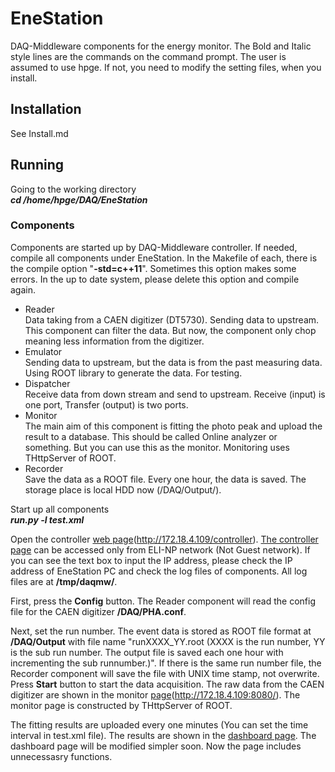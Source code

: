 # EneStation
DAQ-Middleware components for the energy monitor.  The Bold and Italic style lines are the commands on the command prompt.  The user is assumed to use hpge.  If not, you need to modify the setting files, when you install.  
  
## Installation
See Install.md  

## Running
Going to the working directory  
***cd /home/hpge/DAQ/EneStation***

### Components  
Components are started up by DAQ-Middleware controller.  If needed, compile all components under EneStation.  In the Makefile of each, there is the compile option "**-std=c++11**".  Sometimes this option makes some errors.  In the up to date system, please delete this option and compile again.    
* Reader  
Data taking from a CAEN digitizer (DT5730).  Sending data to upstream.  This component can filter the data.  But now, the component only chop meaning less information from the digitizer.  
* Emulator  
Sending data to upstream, but the data is from the past measuring data.  Using ROOT library to generate the data.  For testing.  
* Dispatcher  
Receive data from down stream and send to upstream.  Receive (input) is one port, Transfer (output) is two ports.  
* Monitor  
The main aim of this component is fitting the photo peak and upload the result to a database.  This should be called Online analyzer or something.  But you can use this as the monitor.  Monitoring uses THttpServer of ROOT.  
* Recorder  
Save the data as a ROOT file.  Every one hour, the data is saved.  The storage place is local HDD now (/DAQ/Output/).  

Start up all components  
***run.py -l test.xml***

Open the controller [web page](http://172.18.4.109/controller)(http://172.18.4.109/controller).  [The controller page](http://172.18.4.109/controller) can be accessed only from ELI-NP network (Not Guest network).  If you can see the text box to input the IP address, please check the IP address of EneStation PC and check the log files of components.  All log files are at **/tmp/daqmw/**.  

First, press the **Config** button.  The Reader component will read the config file for the CAEN digitizer **/DAQ/PHA.conf**.  

Next, set the run number.  The event data is stored as ROOT file format at **/DAQ/Output** with file name "runXXXX_YY.root (XXXX is the run number, YY is the sub run number.  The output file is saved each one hour with incrementing the sub runnumber.)".  If there is the same run number file, the Recorder component will save the file with UNIX time stamp, not overwrite.  
Press **Start** button to start the data acquisition.  The raw data from the CAEN digitizer are shown in the monitor [page](http://172.18.4.109:8080/)(http://172.18.4.109:8080/).  The monitor page is constructed by THttpServer of ROOT.  

The fitting results are uploaded every one minutes (You can set the time interval in test.xml file).  The results are shown in the [dashboard page](http://172.18.4.56/dashboard).  The dashboard page will be modified simpler soon.  Now the page includes unnecessasry functions.  
